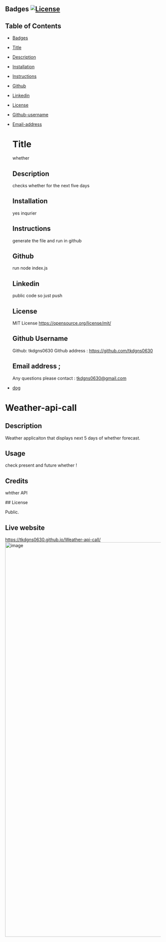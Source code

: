 ## Badges <a name ="Badges"/>[![License](https://img.shields.io/badge/License-BSD_2--Clause-orange.svg)](https://opensource.org/licenses/BSD-2-Clause)
  
## Table of Contents

- [Badges](#badges)
- [Title](#title)
- [Description](#description)
- [Installation](#installation)
- [Instructions](#instructions)
- [Github](#github)
- [Linkedin](#linkedin)
- [License](#license)
- [Github-username](#githubusername)
- [Email-address](#emailaddress)


   # Title <a name="title"/>
   whether 

   ## Description <a name="description"/>
   checks whether for the next five days
   
   ## Installation <a name="installation"/>
   yes inqurier

   ## Instructions <a name="instructions"/>
   generate the file and run in github

   ## Github <a name ="github"/>
   run node index.js

   ## Linkedin <a name ="linkedin"/>
   public code so just push

   ## License <a name ="license"/>
   MIT License 
   https://opensource.org/license/mit/

   ## Github Username <a name ="githubusername"/>
   Github: tkdgns0630 
   Github address : https://github.com/tkdgns0630

   ## Email address <a name ="emailaddress"/>;
   Any questions please contact : tkdgns0630@gmail.com
   
    










- [dog](#license)

# Weather-api-call

## Description

Weather applicaiton that displays next 5 days of whether forecast.

## Usage

check present and future whether !

## Credits

whther API

<a name="license"/>
## License

Public.

## Live website
https://tkdgns0630.github.io/Weather-api-call/
<img width="1274" alt="image" src="https://github.com/tkdgns0630/Weather-api-call/assets/129707996/cf36be33-f9a3-497c-8500-0c9ed6208cb0">
